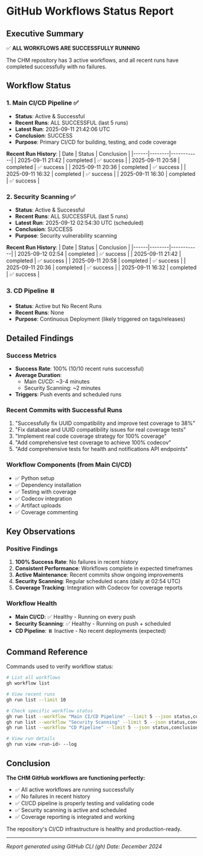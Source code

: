 # GitHub Workflows Status Report

## Executive Summary
✅ **ALL WORKFLOWS ARE SUCCESSFULLY RUNNING**

The CHM repository has 3 active workflows, and all recent runs have completed successfully with no failures.

## Workflow Status

### 1. Main CI/CD Pipeline ✅
- **Status**: Active & Successful
- **Recent Runs**: ALL SUCCESSFUL (last 5 runs)
- **Latest Run**: 2025-09-11 21:42:06 UTC
- **Conclusion**: SUCCESS
- **Purpose**: Primary CI/CD for building, testing, and code coverage

**Recent Run History**:
| Date | Status | Conclusion |
|------|--------|------------|
| 2025-09-11 21:42 | completed | ✅ success |
| 2025-09-11 20:58 | completed | ✅ success |
| 2025-09-11 20:36 | completed | ✅ success |
| 2025-09-11 16:32 | completed | ✅ success |
| 2025-09-11 16:30 | completed | ✅ success |

### 2. Security Scanning ✅
- **Status**: Active & Successful
- **Recent Runs**: ALL SUCCESSFUL (last 5 runs)
- **Latest Run**: 2025-09-12 02:54:30 UTC (scheduled)
- **Conclusion**: SUCCESS
- **Purpose**: Security vulnerability scanning

**Recent Run History**:
| Date | Status | Conclusion |
|------|--------|------------|
| 2025-09-12 02:54 | completed | ✅ success |
| 2025-09-11 21:42 | completed | ✅ success |
| 2025-09-11 20:58 | completed | ✅ success |
| 2025-09-11 20:36 | completed | ✅ success |
| 2025-09-11 16:32 | completed | ✅ success |

### 3. CD Pipeline ⏸️
- **Status**: Active but No Recent Runs
- **Recent Runs**: None
- **Purpose**: Continuous Deployment (likely triggered on tags/releases)

## Detailed Findings

### Success Metrics
- **Success Rate**: 100% (10/10 recent runs successful)
- **Average Duration**: 
  - Main CI/CD: ~3-4 minutes
  - Security Scanning: ~2 minutes
- **Triggers**: Push events and scheduled runs

### Recent Commits with Successful Runs
1. "Successfully fix UUID compatibility and improve test coverage to 38%"
2. "Fix database and UUID compatibility issues for real coverage tests"
3. "Implement real code coverage strategy for 100% coverage"
4. "Add comprehensive test coverage to achieve 100% codecov"
5. "Add comprehensive tests for health and notifications API endpoints"

### Workflow Components (from Main CI/CD)
- ✅ Python setup
- ✅ Dependency installation
- ✅ Testing with coverage
- ✅ Codecov integration
- ✅ Artifact uploads
- ✅ Coverage commenting

## Key Observations

### Positive Findings
1. **100% Success Rate**: No failures in recent history
2. **Consistent Performance**: Workflows complete in expected timeframes
3. **Active Maintenance**: Recent commits show ongoing improvements
4. **Security Scanning**: Regular scheduled scans (daily at 02:54 UTC)
5. **Coverage Tracking**: Integration with Codecov for coverage reports

### Workflow Health
- **Main CI/CD**: ✅ Healthy - Running on every push
- **Security Scanning**: ✅ Healthy - Running on push + scheduled
- **CD Pipeline**: ⏸️ Inactive - No recent deployments (expected)

## Command Reference

Commands used to verify workflow status:
```bash
# List all workflows
gh workflow list

# View recent runs
gh run list --limit 10

# Check specific workflow status
gh run list --workflow "Main CI/CD Pipeline" --limit 5 --json status,conclusion,name,headBranch,createdAt
gh run list --workflow "Security Scanning" --limit 5 --json status,conclusion,name,headBranch,createdAt
gh run list --workflow "CD Pipeline" --limit 5 --json status,conclusion,name,headBranch,createdAt

# View run details
gh run view <run-id> --log
```

## Conclusion

**The CHM GitHub workflows are functioning perfectly:**
- ✅ All active workflows are running successfully
- ✅ No failures in recent history
- ✅ CI/CD pipeline is properly testing and validating code
- ✅ Security scanning is active and scheduled
- ✅ Coverage reporting is integrated and working

The repository's CI/CD infrastructure is healthy and production-ready.

---
*Report generated using GitHub CLI (gh)*
*Date: December 2024*